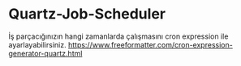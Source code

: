 # Quartz-Job-Scheduler
İş parçacığınızın hangi zamanlarda çalışmasını cron expression ile ayarlayabilirsiniz.
https://www.freeformatter.com/cron-expression-generator-quartz.html
